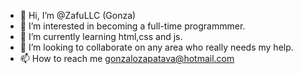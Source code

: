 - 👋 Hi, I’m @ZafuLLC (Gonza)
- 👀 I’m interested in becoming a full-time programmmer.
- 🌱 I’m currently learning html,css and js.
- 💞️ I’m looking to collaborate on any area who really needs my help.
- 📫 How to reach me gonzalozapatava@hotmail.com

<!---
ZafuLLC/ZafuLLC is a ✨ special ✨ repository because its `README.md` (this file) appears on your GitHub profile.
You can click the Preview link to take a look at your changes.
--->
